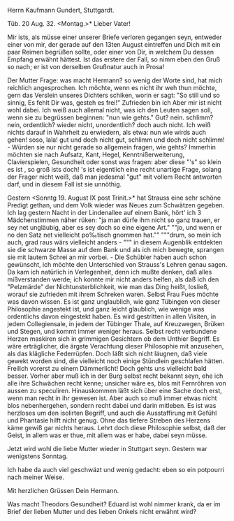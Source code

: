 Herrn Kaufmann Gundert, Stuttgardt.

 Tüb. 20 Aug. 32. <Montag.>*
Lieber Vater!

Mir ists, als müsse einer unserer Briefe verloren gegangen seyn, entweder einer von mir, der gerade auf den 13ten August eintreffen und Dich mit ein paar Reimen begrüßen sollte, oder einer von Dir, in welchem Du dessen Empfang erwähnt hättest. Ist das erstere der Fall, so nimm eben den Gruß so nach; er ist von derselben Grußnatur auch in Prosa!

Der Mutter Frage: was macht Hermann? so wenig der Worte sind, hat mich reichlich angesprochen. Ich möchte, wenn es nicht ihr weh thun möchte, gern das Verslein unseres Dichters schiken, worin er sagt:
 "So still und so sinnig,
 Es fehlt Dir was, gesteh es frei!"
 Zufrieden bin ich
 Aber mir ist nicht wohl dabei.
Ich weiß auch allemal nicht, was ich den Leuten sagen soll, wenn sie zu begrüssen beginnen: "nun wie gehts." Gut? nein. schlimm? nein, ordentlich? wieder nicht, unordentlich? doch auch nicht. Ich weiß nichts darauf in Wahrheit zu erwiedern, als etwa: nun wie wirds auch gehen! soso, lala! gut und doch nicht gut, schlimm und doch nicht schlimm! - Würden sie nur nicht gerade so allgemein fragen, wie gehts? Immerhin möchten sie nach Aufsatz, Kant, Hegel, Kenntnißerweiterung, Clavierspielen, Gesundheit oder sonst was fragen: aber diese "'s" so klein es ist , so groß ists doch! 's ist eigentlich eine recht unartige Frage, solang der Frager nicht weiß, daß man jedesmal "gut" mit vollem Recht antworten darf, und in diesem Fall ist sie unnöthig.

Gestern <Sonntg 19. August IX post Trinit.>* hat Strauss eine sehr schöne Predigt gethan, und dem Volk wieder was Neues zum Schwätzen gegeben. Ich lag gestern Nacht in der Lindenallee auf einem Bank, hört' ich 3 Mädchenstimmen näher rüken: "ja man dürfe ihm nicht so ganz trauen, er sey net ungläubig, aber es sey doch so eine eigene Art." ""jo, und wenn er no den Satz net vielleicht po‰tisch gnommen hat."" """drum, so mein ich auch, grad raus wärs vielleicht anders - """ in diesem Augenblik entdekten sie die schwarze Masse auf dem Bank und als ich mich bewegte, sprangen sie mit lautem Schrei an mir vorbei. - Die Schübler haben auch schon gewünscht, ich möchte den Unterschied von Strauss's Lehren genau sagen. Da kam ich natürlich in Verlegenheit, denn ich mußte denken, daß alles mißverstanden werde; ich konnte mir nicht anders helfen, als daß ich den "Pelzmärde" der Nichtunsterblichkeit, wie man das Ding heißt, losließ, worauf sie zufrieden mit ihrem Schreken waren. Selbst Frau Fues möchte was davon wissen. Es ist ganz unglaublich, wie ganz Tübingen von dieser Philosophie angestekt ist, und ganz leicht glaublich, wie wenige was ordentlichs davon eingestekt haben. 
Es wird gestritten in allen Visiten, in jedem Collegiensale, in jedem der Tübinger Thale, auf Kreuzwegen, Brüken und Stegen, und kommt immer weniger heraus. Selbst recht verbundene Herzen maskiren sich in grimmigen Gesichtern ob dem Unthier Begriff. Es wäre erträglicher, die ärgste Verachtung dieser Philosophie mit anzusehen, als das klägliche Federrüpfen. Doch läßt sich nicht läugnen, daß viele gewekt worden sind, die vielleicht noch einige Stündlein geschlafen hätten. Freilich vorerst zu einem Dämmerlicht! Doch gehts uns vielleicht bald besser. Vorher aber muß ich in der Burg selbst recht bekannt seyn, ehe ich alle ihre Schwächen recht kenne; unsicher wäre es, blos mit Fernröhren von aussen zu speculiren. Hinauskommen läßt sich über eine Sache doch erst, wenn man recht in ihr gewesen ist. 
Aber auch so muß immer etwas nicht blos nebenhergehen, sondern recht dabei und darin mitleben. Es ist was herzloses um den isolirten Begriff, und auch die Ausstaffirung mit Gefühl und Phantasie hilft nicht genug. Ohne das tiefere Streben des Herzens käme gewiß gar nichts heraus. Lehrt doch diese Philosophie selbst, daß der Geist, in allem was er thue, mit allem was er habe, dabei seyn müsse.

Jetzt wird wohl die liebe Mutter wieder in Stuttgart seyn. Gestern war wenigstens Sonntag.

Ich habe da auch viel geschwäzt und wenig gedacht: eben so ein potpourri nach meiner Weise.

Mit herzlichen Grüssen
 Dein Hermann.

Was macht Theodors Gesundheit? Eduard ist wohl nimmer krank, da er im Brief der lieben Mutter und des lieben Onkels nicht erwähnt wird?
